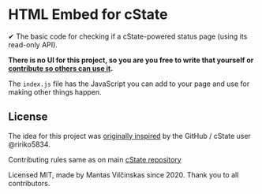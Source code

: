 # HTML Embed for cState

✔ The basic code for checking if a cState-powered status page (using its read-only API).

**There is no UI for this project, so you are you free to write that yourself or [contribute so others can use it](https://github.com/cstate/html-embed/issues/2).**

The `index.js` file has the JavaScript you can add to your page and use for making other things happen.

## License

The idea for this project was [originally inspired](https://github.com/cstate/cstate/issues/131) by the GitHub / cState user @ririko5834.

Contributing rules same as on main [cState repository](https://github.com/cstate/cstate)

Licensed MIT, made by Mantas Vilčinskas since 2020. Thank you to all contributors.
